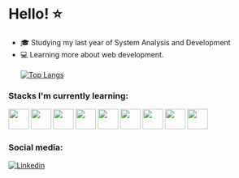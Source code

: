 # Hello! ⭐


 - 🎓 Studying my last year of System Analysis and Development
 - 💻 Learning more about web development.
 \
 \
 [![Top Langs](https://github-readme-stats.vercel.app/api/top-langs/?username=correalais&layout=compact&theme=dracula)](https://github.com/correalais)



### Stacks I'm currently learning:
<div style = "display: inline_block">
    <img src="https://cdn.jsdelivr.net/gh/devicons/devicon/icons/html5/html5-original.svg" height = "40" width = "40"/>
    <img src="https://cdn.jsdelivr.net/gh/devicons/devicon/icons/css3/css3-original.svg" height = "40" width = "40" />
    <img src="https://cdn.jsdelivr.net/gh/devicons/devicon/icons/python/python-original.svg" height = "40" width = "40" />
    <img src="https://cdn.jsdelivr.net/gh/devicons/devicon/icons/javascript/javascript-original.svg" height = "40" width = "40" />
    <img src="https://cdn.jsdelivr.net/gh/devicons/devicon/icons/postgresql/postgresql-original.svg" height = "40" width = "40"/>
    <img src="https://cdn.jsdelivr.net/gh/devicons/devicon/icons/react/react-original.svg" height = "40" width = "40"/>
    <img src="https://cdn.jsdelivr.net/gh/devicons/devicon/icons/nodejs/nodejs-original.svg" height = "40" width = "40"/>
    <img src="https://cdn.jsdelivr.net/gh/devicons/devicon/icons/redux/redux-original.svg" height = "40" width = "40"/>
    <img src="https://cdn.jsdelivr.net/gh/devicons/devicon/icons/typescript/typescript-original.svg" height = "40" width = "40"/>

    
</div>


### Social media:
[![Linkedin](https://img.shields.io/badge/LinkedIn-0077B5?style=for-the-badge&logo=linkedin&logoColor=white)](https://www.linkedin.com/in/laiscorream/)

